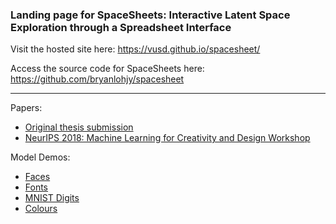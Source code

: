 ### Landing page for SpaceSheets: Interactive Latent Space Exploration through a Spreadsheet Interface

Visit the hosted site here:
https://vusd.github.io/spacesheet/

Access the source code for SpaceSheets here:
https://github.com/bryanlohjy/spacesheet

---
Papers:
* [Original thesis submission](https://gitlab.com/bryanlohjy/spacesheets-mdi-eval)
* [NeurIPS 2018: Machine Learning for Creativity and Design Workshop](https://github.com/vusd/spacesheet/raw/master/spacesheets_nips2018_loh_white.pdf)

Model Demos:
 * [Faces](http://bryanlohjy.gitlab.io/spacesheet/index.html)
 * [Fonts](http://bryanlohjy.gitlab.io/spacesheet/fonts.html)
 * [MNIST Digits](http://bryanlohjy.gitlab.io/spacesheet/mnist.html)
 * [Colours](http://bryanlohjy.gitlab.io/spacesheet/colours.html)
